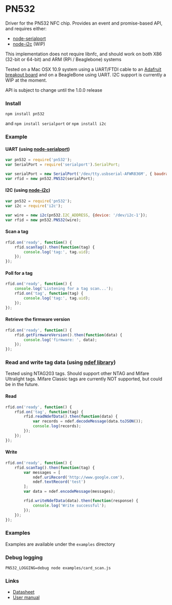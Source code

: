 # PN532

Driver for the PN532 NFC chip.  Provides an event and promise-based API, and requires either:
- [node-serialport](https://github.com/voodootikigod/node-serialport)
- [node-i2c](https://github.com/kelly/node-i2c) (WIP)

This implementation does not require libnfc, and should work on both X86 (32-bit or 64-bit) and ARM (RPi / Beaglebone) systems

Tested on a Mac OSX 10.9 system using a UART/FTDI cable to an [Adafruit breakout board](https://www.adafruit.com/products/364)
and on a BeagleBone using UART.  I2C support is currently a WIP at the moment.

API is subject to change until the 1.0.0 release

### Install
    npm install pn532

and `npm install serialport` or `npm install i2c`

### Example

#### UART (using [node-serialport](https://github.com/voodootikigod/node-serialport))
```js
var pn532 = require('pn532');
var SerialPort = require('serialport').SerialPort;

var serialPort = new SerialPort('/dev/tty.usbserial-AFWR836M', { baudrate: 115200 });
var rfid = new pn532.PN532(serialPort);
```

#### I2C (using [node-i2c](https://github.com/kelly/node-i2c))
```js
var pn532 = require('pn532');
var i2c = require('i2c');

var wire = new i2c(pn532.I2C_ADDRESS, {device: '/dev/i2c-1'});
var rfid = new pn532.PN532(wire);
```

#### Scan a tag
```js
rfid.on('ready', function() {
    rfid.scanTag().then(function(tag) {
        console.log('tag:', tag.uid);
    });
});
```

#### Poll for a tag
```js
rfid.on('ready', function() {
    console.log('Listening for a tag scan...');
    rfid.on('tag', function(tag) {
        console.log('tag:', tag.uid);
    });
});
```

#### Retrieve the firmware version
```js
rfid.on('ready', function() {
    rfid.getFirmwareVersion().then(function(data) {
        console.log('firmware: ', data);
    });
});
```

### Read and write tag data (using [ndef library](https://www.npmjs.com/package/ndef))
Tested using NTAG203 tags.  Should support other NTAG and Mifare Ultralight tags.  Mifare Classic tags are currently NOT supported, but could be in the future.

#### Read
```js
rfid.on('ready', function() {
    rfid.on('tag', function(tag) {
        rfid.readNdefData().then(function(data) {
            var records = ndef.decodeMessage(data.toJSON());
            console.log(records);
        });
    });
});
```
#### Write
```js
rfid.on('ready', function() {
    rfid.scanTag().then(function(tag) {
        var messages = [
            ndef.uriRecord('http://www.google.com'),
            ndef.textRecord('test')
        ];
        var data = ndef.encodeMessage(messages);

        rfid.writeNdefData(data).then(function(response) {
            console.log('Write successful');
        });
    });
});
```

### Examples
Examples are available under the `examples` directory

### Debug logging
`PN532_LOGGING=debug node examples/card_scan.js`

### Links
- [Datasheet](http://www.nxp.com/documents/short_data_sheet/PN532_C1_SDS.pdf)
- [User manual](http://www.nxp.com/documents/user_manual/141520.pdf)
